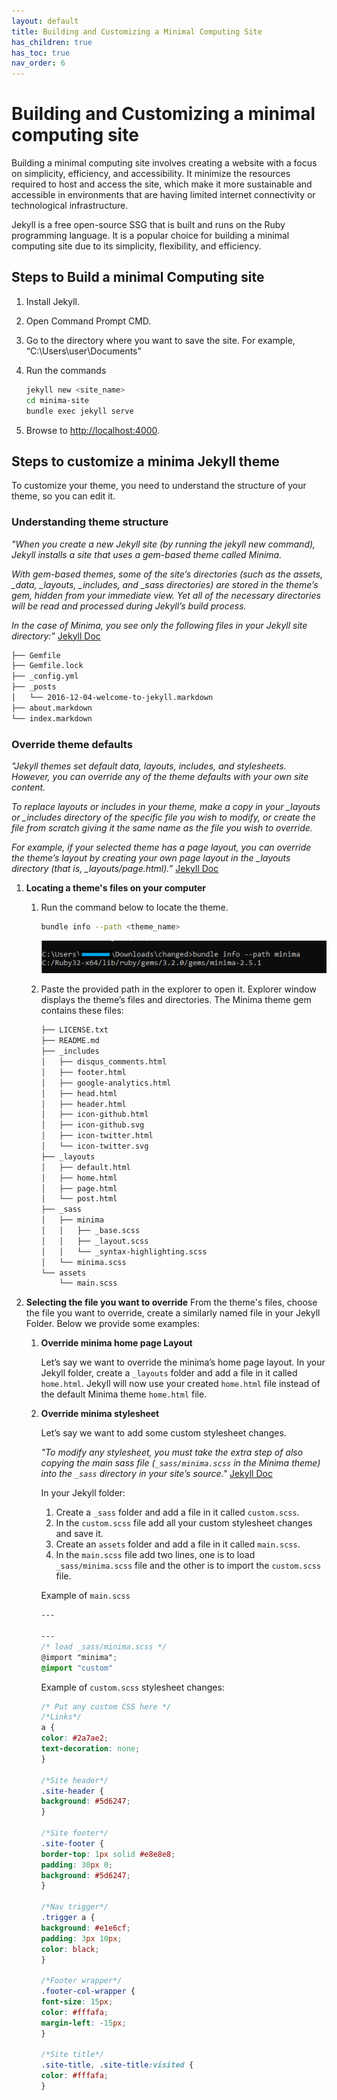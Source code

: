 ```yaml
---
layout: default
title: Building and Customizing a Minimal Computing Site
has_children: true
has_toc: true
nav_order: 6
---
```


# Building and Customizing a minimal computing site
Building a minimal computing site involves creating a website with a focus on simplicity, efficiency, and accessibility. It minimize the resources required to host and access the site, which make it more sustainable and accessible in environments that are having limited internet connectivity or technological infrastructure.​

Jekyll is a free open-source SSG that is built and runs on the Ruby programming language. It is a popular choice for building a minimal computing site due to its simplicity, flexibility, and efficiency.

## Steps to Build a minimal Computing site
1. Install Jekyll. 
2. Open Command Prompt CMD. 
3. Go to the directory where you want to save the site. For example, “C:\Users\user\Documents” 
4. Run the commands

    ```bash
    jekyll new <site_name>
    cd minima-site
    bundle exec jekyll serve
    ```
5. Browse to [http://localhost:4000](http://localhost:4000). 

## Steps to customize a minima Jekyll theme

To customize your theme, you need to understand the structure of your theme, so you can edit it.

### Understanding theme structure

*"When you create a new Jekyll site (by running the jekyll new <PATH> command), Jekyll installs a site that uses a gem-based theme called Minima.*

*With gem-based themes, some of the site’s directories (such as the assets, _data, _layouts, _includes, and _sass directories) are stored in the theme’s gem, hidden from your immediate view. Yet all of the necessary directories will be read and processed during Jekyll’s build process.*

*In the case of Minima, you see only the following files in your Jekyll site directory:"* [Jekyll Doc](https://jekyllrb.com/docs/themes/)

```bash
├── Gemfile 
├── Gemfile.lock 
├── _config.yml 
├── _posts 
│   └── 2016-12-04-welcome-to-jekyll.markdown 
├── about.markdown 
└── index.markdown
```

### Override theme defaults

*"Jekyll themes set default data, layouts, includes, and stylesheets. However, you can override any of the theme defaults with your own site content.*

*To replace layouts or includes in your theme, make a copy in your _layouts or _includes directory of the specific file you wish to modify, or create the file from scratch giving it the same name as the file you wish to override.*

*For example, if your selected theme has a page layout, you can override the theme’s layout by creating your own page layout in the _layouts directory (that is, _layouts/page.html).”* [Jekyll Doc](https://jekyllrb.com/docs/themes/)

  

1. **Locating a theme's files on your computer**
    1. Run the command below to locate the theme.
        ```bash
        bundle info --path <theme_name>
        ```

        ![locate_theme](assets/img/locate_theme.png)

    2. Paste the provided path in the explorer to open it. Explorer window displays the theme’s files and directories. The Minima theme gem contains these files:
        ```bash
        ├── LICENSE.txt 
        ├── README.md 
        ├── _includes 
        │   ├── disqus_comments.html 
        │   ├── footer.html 
        │   ├── google-analytics.html 
        │   ├── head.html 
        │   ├── header.html 
        │   ├── icon-github.html 
        │   ├── icon-github.svg 
        │   ├── icon-twitter.html 
        │   └── icon-twitter.svg 
        ├── _layouts 
        │   ├── default.html 
        │   ├── home.html 
        │   ├── page.html 
        │   └── post.html 
        ├── _sass 
        │   ├── minima 
        │   │   ├── _base.scss 
        │   │   ├── _layout.scss 
        │   │   └── _syntax-highlighting.scss 
        │   └── minima.scss 
        └── assets 
            └── main.scss
        ```

2. **Selecting the file you want to override**
    From the theme's files, choose the file you want to override, create a similarly named file in your Jekyll Folder. Below we provide some examples:

    1. **Override minima home page Layout**

        Let’s say we want to override the minima’s home page layout. In your Jekyll folder, create a `_layouts` folder and add a file in it called `home.html`. Jekyll will now use your created `home.html` file instead of the default Minima theme `home.html` file. 

    2. **Override minima stylesheet**

        Let’s say we want to add some custom stylesheet changes.

        *"To modify any stylesheet, you must take the extra step of also copying the main sass file (`_sass/minima.scss` in the Minima theme) into the `_sass` directory in your site’s source."* [Jekyll Doc](https://jekyllrb.com/docs/themes/)

        In your Jekyll folder:  
        1. Create a `_sass` folder and add a file in it called `custom.scss`.
        2. In the `custom.scss` file add all your custom stylesheet changes and save it.
        3. Create an `assets` folder and add a file in it called `main.scss`.
        4. In the `main.scss` file add two lines, one is to load `_sass/minima.scss` file and the other is to import the `custom.scss` file.

        Example of `main.scss`
        ```scss
        --- 

        --- 
        /* load _sass/minima.scss */ 
        @import "minima"; 
        @import "custom" 
        ```

        Example of `custom.scss` stylesheet changes: 
        ```scss
        /* Put any custom CSS here */ 
        /*Links*/ 
        a {
        color: #2a7ae2; 
        text-decoration: none; 
        }

        /*Site header*/ 
        .site-header { 
        background: #5d6247; 
        } 

        /*Site footer*/ 
        .site-footer { 
        border-top: 1px solid #e8e8e8; 
        padding: 30px 0; 
        background: #5d6247; 
        } 

        /*Nav trigger*/ 
        .trigger a { 
        background: #e1e6cf; 
        padding: 3px 10px; 
        color: black; 
        } 

        /*Footer wrapper*/ 
        .footer-col-wrapper { 
        font-size: 15px; 
        color: #fffafa; 
        margin-left: -15px; 
        } 

        /*Site title*/ 
        .site-title, .site-title:visited { 
        color: #fffafa; 
        } 
        ```
